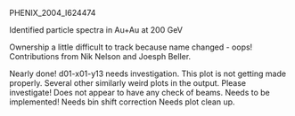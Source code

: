 PHENIX_2004_I624474

Identified particle spectra in Au+Au at 200 GeV

Ownership a little difficult to track because name changed - oops!  Contributions from Nik Nelson and Joesph Beller.

Nearly done!
d01-x01-y13 needs investigation.  This plot is not getting made properly.  Several other similarly weird plots in the output.  Please investigate!
Does not appear to have any check of beams.  Needs to be implemented!
Needs bin shift correction
Needs plot clean up.
